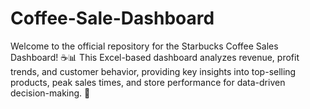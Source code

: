# Coffee-Sale-Dashboard
Welcome to the official repository for the Starbucks Coffee Sales Dashboard! ☕📊 This Excel-based dashboard analyzes revenue, profit trends, and customer behavior, providing key insights into top-selling products, peak sales times, and store performance for data-driven decision-making. 🚀







